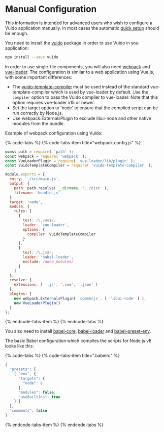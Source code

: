 # Manual Configuration

This information is intended for advanced users who wish to configure a Vuido application manually. In most cases the automatic [quick setup](./#quick-setup) should be enough.

You need to install the [vuido](https://www.npmjs.com/package/vuido) package in order to use Vuido in you application:

```bash
npm install --save vuido
```

In order to use single-file components, you will also need [webpack](https://webpack.js.org/) and [vue-loader](https://vue-loader.vuejs.org/). The configuration is similar to a web application using Vue.js, with some important differences:

* The [vuido-template-compiler](https://www.npmjs.com/package/vuido-template-compiler) must be used instead of the standard vue-template-compiler which is used by vue-loader by default. Use the `compiler` option to pass the Vuido compiler to vue-loader. Note that this option requires vue-loader v15 or newer.
* Set the target option to 'node' to ensure that the compiled script can be run correctly by Node.js.
* Use webpack.ExternalsPlugin to exclude libui-node and other native modules from the bundle.

Example of webpack configuration using Vuido:

{% code-tabs %}
{% code-tabs-item title="webpack.config.js" %}
```javascript
const path = require( 'path' );
const webpack = require( 'webpack' );
const VueLoaderPlugin = require( 'vue-loader/lib/plugin' );
const VuidoTemplateCompiler = require( 'vuido-template-compiler' );

module.exports = {
  entry: './src/main.js',
  output: {
    path: path.resolve( __dirname, '../dist' ),
    filename: 'bundle.js'
  }
  target: 'node',
  module: {
    rules: [
      {
        test: /\.vue$/,
        loader: 'vue-loader',
        options: {
          compiler: VuidoTemplateCompiler
        }
      },
      {
        test: /\.js$/,
        loader: 'babel-loader',
        exclude: /node_modules/
      }
    ]
  },
  resolve: {
    extensions: [ '.js', '.vue', '.json' ]
  },
  plugins: [
    new webpack.ExternalsPlugin( 'commonjs', [ 'libui-node' ] ),
    new VueLoaderPlugin()
  ]
};
```
{% endcode-tabs-item %}
{% endcode-tabs %}

You also need to install [babel-core](https://www.npmjs.com/package/babel-core), [babel-loader](https://github.com/babel/babel-loader) and [babel-preset-env](https://www.npmjs.com/package/babel-preset-env).

The basic Babel configuration which compiles the scripts for Node.js v8 looks like this:

{% code-tabs %}
{% code-tabs-item title=".babelrc" %}
```javascript
{
  "presets": [
    [ "env", {
      "targets": {
        "node": 8
      },
      "modules": false,
      "useBuiltIns": true
    } ]
  ],
  "comments": false
}
```
{% endcode-tabs-item %}
{% endcode-tabs %}

